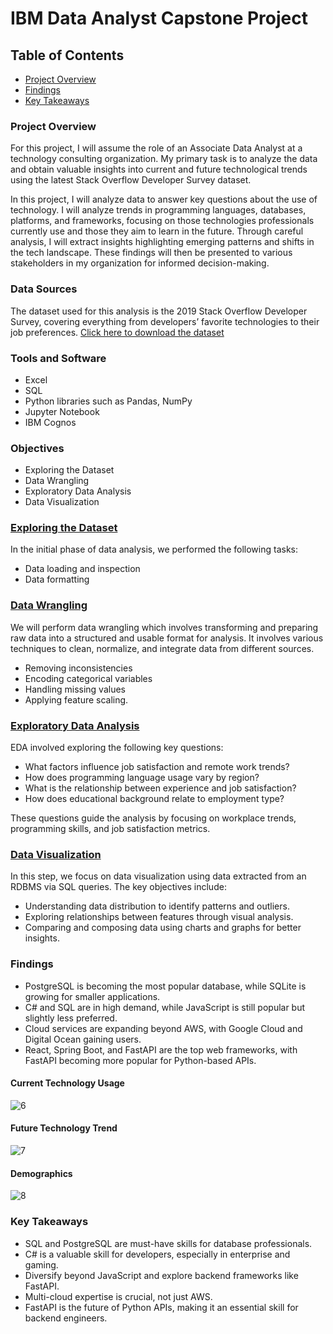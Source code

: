 # IBM Data Analyst Capstone Project

## Table of Contents

- [Project Overview](#project-overview)
- [Findings](#findings)
- [Key Takeaways](#key-takeaways)

### Project Overview

For this project, I will assume the role of an Associate Data Analyst at a technology consulting organization. My primary task is to analyze the data and obtain valuable insights into current and future technological trends using the latest Stack Overflow Developer Survey dataset. 

In this project, I will analyze data to answer key questions about the use of technology. I will analyze trends in programming languages, databases, platforms, and frameworks, focusing on those technologies professionals currently use and those they aim to learn in the future. Through careful analysis, I will extract insights highlighting emerging patterns and shifts in the tech landscape. These findings will then be presented to various stakeholders in my organization for informed decision-making.

### Data Sources

The dataset used for this analysis is the 2019 Stack Overflow Developer Survey, covering everything from developers’ favorite technologies to their job preferences.
[Click here to download the dataset](https://github.com/LinoyOkev/IBM_Data_Analyst_Capstone_Project/releases/download/survey-data-v1/survey_data_updated.csv)

### Tools and Software
- Excel
- SQL
- Python libraries such as Pandas, NumPy
- Jupyter Notebook
- IBM Cognos

### Objectives

- Exploring the Dataset
- Data Wrangling
- Exploratory Data Analysis
- Data Visualization

### [Exploring the Dataset](https://github.com/LinoyOkev/IBM_Data_Analyst_Capstone_Project/blob/main/1.Explore%20Data%20Set.ipynb)

In the initial phase of data analysis, we performed the following tasks:
- Data loading and inspection
- Data formatting

### [Data Wrangling](https://github.com/LinoyOkev/IBM_Data_Analyst_Capstone_Project/blob/main/4.Data%20Wrangling.ipynb)

We will perform data wrangling which involves transforming and preparing raw data into a structured and usable format for analysis. It involves various techniques to clean, normalize, and integrate data from different sources.
- Removing inconsistencies
- Encoding categorical variables
- Handling missing values
- Applying feature scaling.

### [Exploratory Data Analysis](https://github.com/LinoyOkev/IBM_Data_Analyst_Capstone_Project/blob/main/5.a.Exploratory%20Data%20Analysis.ipynb)

EDA involved exploring the following key questions: 
- What factors influence job satisfaction and remote work trends?
- How does programming language usage vary by region?
- What is the relationship between experience and job satisfaction?
- How does educational background relate to employment type?

These questions guide the analysis by focusing on workplace trends, programming skills, and job satisfaction metrics.

### [Data Visualization](https://github.com/LinoyOkev/IBM_Data_Analyst_Capstone_Project/blob/main/6.Data%20Visualization.ipynb)

In this step, we focus on data visualization using data extracted from an RDBMS via SQL queries. The key objectives include:
- Understanding data distribution to identify patterns and outliers.
- Exploring relationships between features through visual analysis.
- Comparing and composing data using charts and graphs for better insights.

### Findings
- PostgreSQL is becoming the most popular database, while SQLite is growing for smaller applications.
- C# and SQL are in high demand, while JavaScript is still popular but slightly less preferred.
- Cloud services are expanding beyond AWS, with Google Cloud and Digital Ocean gaining users.
- React, Spring Boot, and FastAPI are the top web frameworks, with FastAPI becoming more popular for Python-based APIs.

#### Current Technology Usage
![6](https://github.com/user-attachments/assets/d17e226e-f20e-466c-b7f7-fd282184b21f)

#### Future Technology Trend
![7](https://github.com/user-attachments/assets/98868617-b1d0-4f1b-b816-a7dac4951ac7)

#### Demographics
![8](https://github.com/user-attachments/assets/4c461948-3190-4d24-95a9-5f8c0d356e72)

### Key Takeaways
- SQL and PostgreSQL are must-have skills for database professionals.
- C# is a valuable skill for developers, especially in enterprise and gaming.
- Diversify beyond JavaScript and explore backend frameworks like FastAPI.
- Multi-cloud expertise is crucial, not just AWS.
- FastAPI is the future of Python APIs, making it an essential skill for backend engineers.


